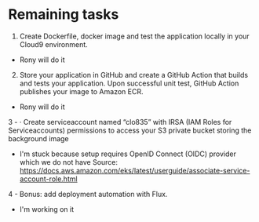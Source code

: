 # Remaining tasks
1. Create Dockerfile, docker image and test the application locally in your Cloud9 environment.
- Rony will do it

2. Store your application in GitHub and create a GitHub Action that builds and tests your application. Upon successful unit test, GitHub Action publishes your image to Amazon ECR.
- Rony will do it

3 - · Create serviceaccount named “clo835” with IRSA (IAM Roles for Serviceaccounts) permissions to 
access your S3 private bucket storing the background image
- I'm stuck because setup requires OpenID Connect (OIDC) provider which we do not have
Source: https://docs.aws.amazon.com/eks/latest/userguide/associate-service-account-role.html

4 - Bonus: add deployment automation with Flux.

- I'm working on it


